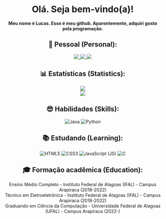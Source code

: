 <!-- Parágrafo de introdução -->
<h1 align="center">
  Olá. Seja bem-vindo(a)!
</h1>

<p align="center">
  <b>Meu nome é Lucas. Esse é meu github. Aparentemente, adquiri gosto pela programação.</b><br/>
</p>

<!-- Badges referentes a LinkedIn, Instagram e Gmail (contato) -->
<section align="center">
  <h2>👨 Pessoal (Personal): </h2>
  
  <a href="https://mail.google.com/mail/?view=cm&source=mailto&to=[contatolucasoficial0@gmail.com]" alt="Gmail" target="_blank">
    <img src="https://img.shields.io/badge/mail.contatolucasoficial0@gmail.com-F74141?style=for-the-badge&logoColor=white&logo=gmail&link=mailto:mail.contatolucasoficial0@gmail.com"/>
  </a>
  <a href="https://www.linkedin.com/in/arnaldo-lucas-sd/" target="_blank">
    <img src="https://img.shields.io/badge/Arnaldo%20Lucas-0e76a8?style=for-the-badge&logo=Linkedin&link=https://www.linkedin.com/in/arnaldo-lucas-sd/"/>
  </a>
  <a href="https://www.instagram.com/luc.ig._/" alt="Instagram" target="_blank">
    <img src="https://img.shields.io/badge/luc.ig.__-E4405F?style=for-the-badge&logo=instagram&logoColor=white&link=https://www.instagram.com/luc.ig._/"/>
  </a>
</section>

<!-- Estatísticas no github -->
<section align="center">
  <h2>📊 Estatísticas (Statistics):</h2>
  <p>
    <img src="https://github-readme-stats.vercel.app/api?username=luc-gh&show_icons=true&theme=dark"><br/>
    <img src="https://github-readme-stats.vercel.app/api/top-langs/?username=luc-gh&theme=dark"><br/>
  </p>
</section>

<!-- Detaques sobre as habilidades pessoais -->
<section align="center">
  <h2>😎 Habilidades (Skills):</h2>
  <img align="center" alt="Java" src="https://img.shields.io/badge/Java-7B0005?style=for-the-badge&logo=java&logoColor=EE8E1B" />
  <img align="center" alt="Python" src="https://img.shields.io/badge/Python-3776AB?style=for-the-badge&logo=python&logoColor=yellow" />
</section>

<!-- Seção sobre os estudos atuais -->
<section align="center">
  <h2>📚 Estudando (Learning):</h2>
  <img align="center" alt="HTML5" src="https://img.shields.io/badge/HTML5-E34F26?style=for-the-badge&logo=html5&logoColor=white" />
  <img align="center" alt="CSS3" src="https://img.shields.io/badge/CSS3-1572B6?style=for-the-badge&logo=css3&logoColor=white" />
  <img align="center" alt="JavaScript (JS)" src="https://img.shields.io/badge/JavaScript-F7DF1E?style=for-the-badge&logo=javascript&logoColor=black" />
  <img align="center" alt="C" src="https://img.shields.io/badge/C-00599C?style=for-the-badge&logo=c&logoColor=87CEFA" />
</section>

<!-- Seção de formação acadêmica -->
<section align="center">
  <h2>🎓 Formação acadêmica (Education):</h2>
  Ensino Médio Completo - Instituto Federal de Alagoas (IFAL) - Campus Arapiraca (2018-2022)<br/>
  Técnico em Eletroeletrônica - Instituto Federal de Alagoas (IFAL) - Campus Arapiraca (2018-2022)<br/>
  Graduando em Ciência da Computação - Universidade Federal de Alagoas (UFAL) - Campus Arapiraca (2022-)
  </ul>
</section>
